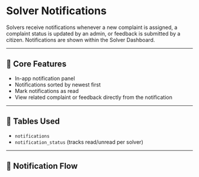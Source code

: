 # Solver Notifications

Solvers receive notifications whenever a new complaint is assigned, a complaint status is updated by an admin, or feedback is submitted by a citizen. Notifications are shown within the Solver Dashboard.

---

## 🔔 Core Features

- In-app notification panel
- Notifications sorted by newest first
- Mark notifications as read
- View related complaint or feedback directly from the notification

---

## 📂 Tables Used

- `notifications`
- `notification_status` (tracks read/unread per solver)

---

## 🔁 Notification Flow

